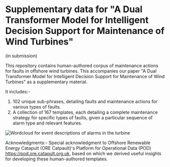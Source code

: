 # Supplementary data for "A Dual Transformer Model for Intelligent Decision Support for Maintenance of Wind Turbines"

(in submission)


This repository contains human-authored corpus of maintenance actions for faults in offshore wind turbines. This accompanies our paper
"A Dual Transformer Model for Intelligent Decision Support for Maintenance of Wind Turbines" as a supplementary material.

It includes:-
1. 102 unique sub-phrases, detailing faults and maintenance actions for various types of faults.
2. A collection of 167 templates, each detailing a complete maintenance strategy for specific types of faults, given a particular sequence
of alarm type and relevant features.

![Wordcloud for event descriptions of alarms in the turbine](https://drive.google.com/file/d/1iSob8_4isuF_yQzFMaHJ_eoJ864E8qN2/view?usp=sharing
)

Acknowledgments:-
Special acknowledgment to Offshore Renewable Energy Catapult (ORE Catpault)'s Platform for Operational Data (POD) https://pod.ore.catapult.org.uk, based on which we derived
useful insights for developing these human-authored templates. 

